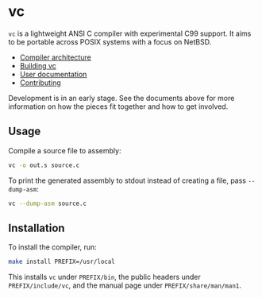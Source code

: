 # vc

`vc` is a lightweight ANSI C compiler with experimental C99 support. It
aims to be portable across POSIX systems with a focus on NetBSD.

- [Compiler architecture](docs/architecture.md)
- [Building vc](docs/building.md)
- [User documentation](docs/vcdoc.md)
- [Contributing](CONTRIBUTING.md)

Development is in an early stage. See the documents above for more
information on how the pieces fit together and how to get involved.

## Usage

Compile a source file to assembly:

```sh
vc -o out.s source.c
```

To print the generated assembly to stdout instead of creating a file,
pass `--dump-asm`:

```sh
vc --dump-asm source.c
```

## Installation

To install the compiler, run:

```sh
make install PREFIX=/usr/local
```

This installs `vc` under `PREFIX/bin`, the public headers under
`PREFIX/include/vc`, and the manual page under `PREFIX/share/man/man1`.
